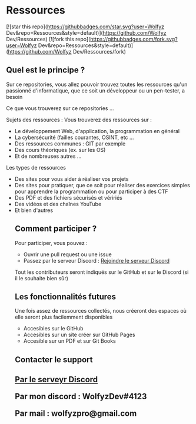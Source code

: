 # Ressources

[![star this repo](https://githubbadges.com/star.svg?user=Wolfyz Dev&repo=Ressources&style=default)](https://github.com/Wolfyz Dev/Ressources)
[![fork this repo](https://githubbadges.com/fork.svg?user=Wolfyz Dev&repo=Ressources&style=default)](https://github.com/Wolfyz Dev/Ressources/fork)

<h2> Quel est le principe ? </h2>
<p> Sur ce repositories, vous allez pouvoir trouvez toutes les ressources qu'un passionné d'informatique, que ce soit un développeur ou un pen-tester, a besoin</p>
<p> Ce que vous trouverez sur ce repositories ... </p>
<p> Sujets des ressources : Vous trouverez des ressources sur : </p>
<ul>
  <li> Le développement Web, d'application, la programmation en général </li>
  <li> La cybersécurité (failles courantes, OSINT, etc ... </li>
  <li> Des ressources communes : GIT par exemple </li>
  <li> Des cours théoriques (ex. sur les OS)
  <li> Et de nombreuses autres ... </li>
</ul>
<p> Les types de ressources </p>
<ul>
  <li> Des sites pour vous aider à réaliser vos projets </li>
  <li> Des sites pour pratiquer, que ce soit pour réaliser des exercices simples pour apprendre la programmation ou pour participer à des CTF </li>
  <li> Des PDF et des fichiers sécurisés et véririés </li>
  <li> Des vidéos et des chaînes YouTube </li>
  <li> Et bien d'autres </li>
  
  <h2> Comment participer ? </h2>
  <p> Pour participer, vous pouvez : </p>
  <ul>
    <li> Ouvrir une pull request ou une issue </li>
    <li> Passez par le serveur Discord : <a href="https://discord.gg/xh7AhVKggm"> Rejoindre le serveur Discord </a></li>
  </ul>
  <p> Tout les contributeurs seront indiqués sur le GitHub et sur le Discord (si il le souhaite bien sûr) </p>
  
  <h2> Les fonctionnalités futures </h2>
  <p> Une fois assez de ressources collectés, nous créeront des espaces où elle seront plus facilemment disponibles </p>
  <ul>
    <li> Accesibles sur le GitHub </li>
    <li> Accesibles sur un site créer sur GitHub Pages </li>
    <li> Accesible sur un PDF et sur Git Books </li>
  </ul>
  
  <h2> Contacter le support <h2>
    <a href="https://discord.gg/xh7AhVKggm"> Par le serveyr Discord </a>
    <p> Par mon discord : WolfyzDev#4123 </p>
    <p> Par mail : wolfyzpro@gmail.com </p>
    

